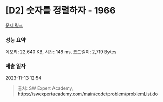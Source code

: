 # [D2] 숫자를 정렬하자 - 1966 

[문제 링크](https://swexpertacademy.com/main/code/problem/problemDetail.do?contestProbId=AV5PrmyKAWEDFAUq) 

### 성능 요약

메모리: 22,640 KB, 시간: 148 ms, 코드길이: 2,719 Bytes

### 제출 일자

2023-11-13 12:54



> 출처: SW Expert Academy, https://swexpertacademy.com/main/code/problem/problemList.do